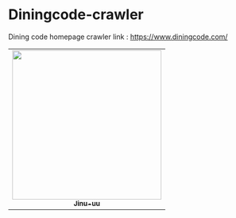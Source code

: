 # Diningcode-crawler
Dining code homepage crawler
link : https://www.diningcode.com/   
<table>
    <tr>
        <td align="center"><a href="https://github.com/Jinu-uu"><img src="https://avatars.githubusercontent.com/u/82719310?v=4" width="300px alt="Jinu-uu pic."/><br/><sub><b>Jinu-uu</b></sub></a><br /></td>
      </tr>
</table>
